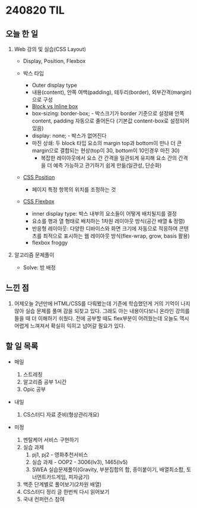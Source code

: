 # 240820 TIL

## 오늘 한 일
1. Web 강의 및 실습(CSS Layout)
   - Display, Position, Flexbox

   - 박스 타입
     - Outer display type
     - 내용(content), 안쪽 여백(padding), 테두리(border), 외부간격(margin)으로 구성
     - [Block vs Inline box](../WEB/Block%20vs%20Inline%20box.md)
     - box-sizing: border-box; - 박스크기가 border 기준으로 설정돼 안쪽 content, padding 자동으로 줄어든다 (기본값 content-box로 설정되어있음)
     - display: none; - 박스가 없어진다
     - 마진 상쇄: 두 block 타입 요소의 margin top과 bottom이 만나 더 큰 margin으로 결합되는 현상(top이 30, bottom이 10인경우 마진 30)
       - 복잡한 레이아웃에서 요소 간 간격을 일관되게 유지해 요소 간의 간격을 더 예측 가능하고 관기하기 쉽게 만듦(일관성, 단순화)
   
   - [CSS Position](../WEB/CSS%20Position.md)
     - 페이지 특정 항목의 위치를 조정하는 것

   - [CSS Flexbox](../WEB/CSS%20Flexbox.md)
     - inner display type: 박스 내부의 요소들이 어떻게 배치될지를 결정
     - 요소를 행과 열 형태로 배치하는 1차원 레이아웃 방식(공간 배열 & 정렬)
     - 반응형 레이아웃: 다양한 디바이스와 화면 크기에 자동으로 적응하여 콘텐츠를 최적으로 표시하는 웹 레이아웃 방식(flex-wrap, grow, basis 활용)
     - flexbox froggy

2. 알고리즘 문제풀이
   - Solve: 방 배정

## 느낀 점
1. 어제오늘 2년만에 HTML/CSS를 다뤄봤는데 기존에 학습했던게 거의 기억이 나지 않아 실습 문제를 풀며 감을 되찾고 있다. 그래도 아는 내용이다보니 온라인 강의를 들을 때 더 이해하기 쉬웠다. 전에 공부할 때도 flex부분이 어려웠는데 오늘도 역시 어렵게 느껴져서 확실히 익히고 넘어갈 필요가 있다.

## 할 일 목록
 - 매일
    1. 스트레칭
    2. 알고리즘 공부 1시간
    3. Opic 공부

 - 내일
    1. CS스터디 자료 준비(형상관리개요)

 - 미정
    1. 멘탈케어 서비스 구현하기
    2. 실습 과제
        1. pj1, pj2 - 영화추천서비스
        2. 실습 과제 - OOP2 - 3006(lv3), 1465(lv5)
        3. SWEA 실습문제풀이(Gravity, 부분집합의 합, 종이붙이기, 배열최소합, 토너먼트카드게임, 피자굽기)
    3. 백준 단계별로 풀어보기(2차원 배열)
    4. CS스터디 정리 글 한번씩 다시 읽어보기
    5. 국내 컨퍼런스 참여